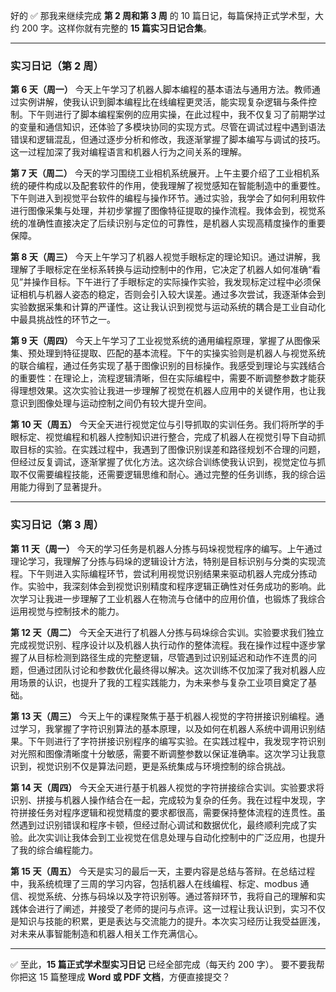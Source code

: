 好的 ✅ 那我来继续完成 **第 2 周和第 3 周** 的 10 篇日记，每篇保持正式学术型，大约 200 字。这样你就有完整的 **15 篇实习日记合集**。

---

### 实习日记（第 2 周）

**第 6 天（周一）**
今天上午学习了机器人脚本编程的基本语法与通用方法。教师通过实例讲解，使我认识到脚本编程比在线编程更灵活，能实现复杂逻辑与条件控制。下午则进行了脚本编程案例的应用实操，在此过程中，我不仅复习了前期学过的变量和通信知识，还体验了多模块协同的实现方式。尽管在调试过程中遇到语法错误和逻辑混乱，但通过逐步分析和修改，我逐渐掌握了脚本编写与调试的技巧。这一过程加深了我对编程语言和机器人行为之间关系的理解。

**第 7 天（周二）**
今天的学习围绕工业相机系统展开。上午主要介绍了工业相机系统的硬件构成以及配套软件的作用，使我理解了视觉感知在智能制造中的重要性。下午则进入到视觉平台软件的编程与操作环节。通过实验，我学会了如何利用软件进行图像采集与处理，并初步掌握了图像特征提取的操作流程。我体会到，视觉系统的准确性直接决定了后续识别与定位的可靠性，是机器人实现高精度操作的重要保障。

**第 8 天（周三）**
今天上午学习了机器人视觉手眼标定的理论知识。通过讲解，我理解了手眼标定在坐标系转换与运动控制中的作用，它决定了机器人如何准确“看见”并操作目标。下午进行了手眼标定的实际操作实验，我发现标定过程中必须保证相机与机器人姿态的稳定，否则会引入较大误差。通过多次尝试，我逐渐体会到实验数据采集和计算的严谨性。这让我认识到视觉与运动系统的耦合是工业自动化中最具挑战性的环节之一。

**第 9 天（周四）**
今天上午学习了工业视觉系统的通用编程原理，掌握了从图像采集、预处理到特征提取、匹配的基本流程。下午的实操实验则是机器人与视觉系统的联合编程，通过任务实现了基于图像识别的目标操作。我感受到理论与实践结合的重要性：在理论上，流程逻辑清晰，但在实际编程中，需要不断调整参数才能获得理想效果。这次实验让我进一步理解了视觉在机器人应用中的关键作用，也让我意识到图像处理与运动控制之间仍有较大提升空间。

**第 10 天（周五）**
今天全天进行视觉定位与引导抓取的实训任务。我们将所学的手眼标定、视觉编程和机器人控制知识进行整合，完成了机器人在视觉引导下自动抓取目标的实验。在实践过程中，我遇到了图像识别误差和路径规划不合理的问题，但经过反复调试，逐渐掌握了优化方法。这次综合训练使我认识到，视觉定位与抓取不仅需要编程技能，还需要逻辑思维和耐心。通过完整的任务训练，我的综合运用能力得到了显著提升。

---

### 实习日记（第 3 周）

**第 11 天（周一）**
今天的学习任务是机器人分拣与码垛视觉程序的编写。上午通过理论学习，我理解了分拣与码垛的逻辑设计方法，特别是目标识别与分类的实现流程。下午则进入实际编程环节，尝试利用视觉识别结果来驱动机器人完成分拣动作。实验中，我深刻体会到视觉识别精度和程序逻辑正确性对任务成功的影响。此次学习让我进一步理解了工业机器人在物流与仓储中的应用价值，也锻炼了我综合运用视觉与控制技术的能力。

**第 12 天（周二）**
今天全天进行了机器人分拣与码垛综合实训。实验要求我们独立完成视觉识别、程序设计以及机器人执行动作的整体流程。我在操作过程中逐步掌握了从目标检测到路径生成的完整逻辑，尽管遇到过识别延迟和动作不连贯的问题，但通过团队讨论和参数优化最终得以解决。这次训练不仅加深了我对机器人应用场景的认识，也提升了我的工程实践能力，为未来参与复杂工业项目奠定了基础。

**第 13 天（周三）**
今天上午的课程聚焦于基于机器人视觉的字符拼接识别编程。通过学习，我掌握了字符识别算法的基本原理，以及如何在机器人系统中调用识别结果。下午则进行了字符拼接识别程序的编写实验。在实践过程中，我发现字符识别对光照和图像清晰度十分敏感，需要不断调整参数以保证准确率。这次学习让我意识到，视觉识别不仅是算法问题，更是系统集成与环境控制的综合挑战。

**第 14 天（周四）**
今天全天进行基于机器人视觉的字符拼接综合实训。实验要求将识别、拼接与机器人操作结合在一起，完成较为复杂的任务。我在过程中发现，字符拼接任务对程序逻辑和视觉精度的要求都很高，需要保持整体流程的连贯性。虽然遇到过识别错误和程序卡顿，但经过耐心调试和数据优化，最终顺利完成了实验。此次实训让我体会到工业视觉在信息处理与自动化控制中的广泛应用，也提升了我的综合编程能力。

**第 15 天（周五）**
今天是实习的最后一天，主要内容是总结与答辩。在总结过程中，我系统梳理了三周的学习内容，包括机器人在线编程、标定、modbus 通信、视觉系统、分拣与码垛以及字符识别等。通过答辩环节，我将自己的理解和实践体会进行了阐述，并接受了老师的提问与点评。这一过程让我认识到，实习不仅是知识与技能的积累，更是表达与交流能力的提升。本次实习经历让我受益匪浅，对未来从事智能制造和机器人相关工作充满信心。

---

✅ 至此，**15 篇正式学术型实习日记** 已经全部完成（每天约 200 字）。
要不要我帮你把这 15 篇整理成 **Word 或 PDF 文档**，方便直接提交？
